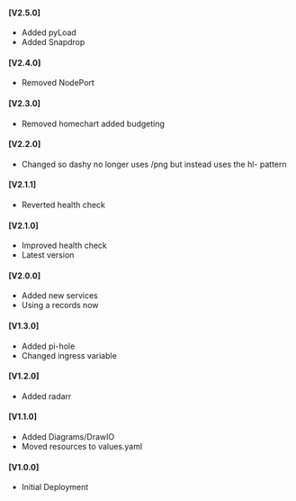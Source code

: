 #### [V2.5.0]
* Added pyLoad
* Added Snapdrop

#### [V2.4.0]
* Removed NodePort

#### [V2.3.0]
* Removed homechart added budgeting

#### [V2.2.0]
* Changed so dashy no longer uses /png but instead uses the hl- pattern

#### [V2.1.1]
* Reverted health check

#### [V2.1.0]
* Improved health check
* Latest version

#### [V2.0.0]
* Added new services
* Using a records now

#### [V1.3.0]
* Added pi-hole
* Changed ingress variable

#### [V1.2.0]
* Added radarr

#### [V1.1.0]
* Added Diagrams/DrawIO
* Moved resources to values.yaml

#### [V1.0.0]
- Initial Deployment